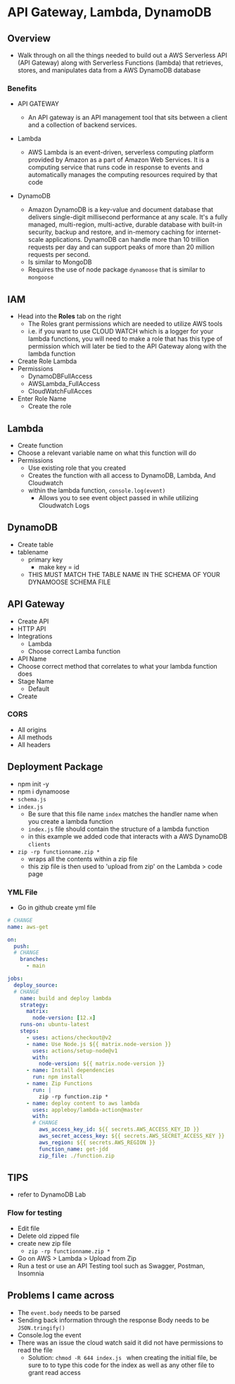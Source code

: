 # API Gateway, Lambda, DynamoDB

## Overview

- Walk through on all the things needed to build out a AWS Serverless API (API Gateway) along with Serverless Functions (lambda) that retrieves, stores, and manipulates data from a AWS DynamoDB database

### Benefits

- API GATEWAY
  - An API gateway is an API management tool that sits between a client and a collection of backend services.

- Lambda
  - AWS Lambda is an event-driven, serverless computing platform provided by Amazon as a part of Amazon Web Services. It is a computing service that runs code in response to events and automatically manages the computing resources required by that code

- DynamoDB
  - Amazon DynamoDB is a key-value and document database that delivers single-digit millisecond performance at any scale. It's a fully managed, multi-region, multi-active, durable database with built-in security, backup and restore, and in-memory caching for internet-scale applications. DynamoDB can handle more than 10 trillion requests per day and can support peaks of more than 20 million requests per second.
  - Is similar to MongoDB
  - Requires the use of node package `dynamoose` that is similar to `mongoose`

## IAM

- Head into the **Roles** tab on the right
  - The Roles grant permissions which are needed to utilize AWS tools
  - i.e. if you want to use CLOUD WATCH which is a logger for your lambda functions, you will need to make a role that has this type of permission which will later be tied to the API Gateway along with the lambda function
- Create Role Lambda
- Permissions
  - DynamoDBFullAccess
  - AWSLambda_FullAccess
  - CloudWatchFullAcces
- Enter Role Name
  - Create the role

## Lambda

- Create function
- Choose a relevant variable name on what this function will do
- Permissions
  - Use existing role that you created
  - Creates the function with all access to DynamoDB, Lambda, And Cloudwatch
  - within the lambda function, `console.log(event)`
    - Allows you to see event object passed in while utilizing Cloudwatch Logs

## DynamoDB

- Create table
- tablename
  - primary key
    - make key = id
  - THIS MUST MATCH THE TABLE NAME IN THE SCHEMA OF YOUR DYNAMOOSE SCHEMA FILE

## API Gateway

- Create API
- HTTP API
- Integrations
  - Lambda
  - Choose correct Lamba function
- API Name
- Choose correct method that correlates to what your lambda function does
- Stage Name
  - Default
- Create

### CORS

- All origins
- All methods
- All headers

## Deployment Package

- npm init -y
- npm i dynamoose
- `schema.js`
- `index.js`
  - Be sure that this file name `index` matches the handler name when you create a lambda function
  - `index.js` file should contain the structure of a lambda function
  - in this example we added code that interacts with a AWS DynamoDB `clients`
- `zip -rp functionname.zip *`
  - wraps all the contents within a zip file
  - this zip file is then used to 'upload from zip' on the Lambda > code page

### YML File

- Go in github create yml file

```yml
# CHANGE
name: aws-get  

on:
  push:
  # CHANGE
    branches:
      - main

jobs:
  deploy_source:
  # CHANGE
    name: build and deploy lambda
    strategy:
      matrix:
        node-version: [12.x]
    runs-on: ubuntu-latest
    steps:
      - uses: actions/checkout@v2
      - name: Use Node.js ${{ matrix.node-version }}
        uses: actions/setup-node@v1
        with:
          node-version: ${{ matrix.node-version }}
      - name: Install dependencies
        run: npm install
      - name: Zip Functions
        run: |
          zip -rp function.zip *
      - name: deploy content to aws lambda
        uses: appleboy/lambda-action@master
        with:
        # CHANGE
          aws_access_key_id: ${{ secrets.AWS_ACCESS_KEY_ID }}
          aws_secret_access_key: ${{ secrets.AWS_SECRET_ACCESS_KEY }}
          aws_region: ${{ secrets.AWS_REGION }}
          function_name: get-jdd
          zip_file: ./function.zip
```

## TIPS

- refer to DynamoDB Lab

### Flow for testing

- Edit file
- Delete old zipped file
- create new zip file
  - `zip -rp functionname.zip *`
- Go on AWS > Lambda > Upload from Zip
- Run a test or use an API Testing tool such as Swagger, Postman, Insomnia

## Problems I came across

- The `event.body` needs to be parsed
- Sending back information through the response Body needs to be `JSON.tringify()`
- Console.log the event
- There was an issue the cloud watch said it did not have permissions to read the file
  - Solution: `chmod -R 644 index.js ` when creating the initial file, be sure to to type this code for the index as well as any other file to grant read access
